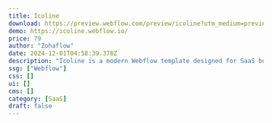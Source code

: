 ```yaml
---
title: Icoline
download: https://preview.webflow.com/preview/icoline?utm_medium=preview_link&utm_source=designer&utm_content=icoline&preview=5477ae521c3f0d3a2dfcb09726cbadf1&workflow=sitePreview
demo: https://icoline.webflow.io/
price: 79
author: "Zohaflow"
date: 2024-12-01T04:58:39.378Z
description: "Icoline is a modern Webflow template designed for SaaS businesses. With its sleek design and essential pages like Pricing, Features, and Integrations, it helps build a polished online presence for your SaaS product."
ssg: ["Webflow"]
css: []
ui: []
cms: []
category: [SaaS]
draft: false
---
```

